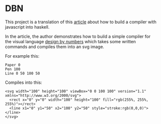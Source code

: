# DBN

This project is a translation of this [article](https://medium.com/@kosamari/how-to-be-a-compiler-make-a-compiler-with-javascript-4a8a13d473b4) about how to build a compiler with javascript into
haskell. 

In the article, the author demonstrates how to build a simple compiler for the visual language [design by numbers](https://mitpress.mit.edu/books/design-numbers) which takes some written commands and compiles them into an svg image.


For example this:

```
Paper 0
Pen 100
Line 0 50 100 50
```

Compiles into this:

```
<svg width="100" height="100" viewBox="0 0 100 100" version="1.1" xmlns="http://www.w3.org/2000/svg">
  <rect x="0" y="0" width="100" height="100" fill="rgb(255%, 255%, 255%)"></rect>
  <line x1="0" y1="50" x2="100" y2="50" style="stroke:rgb(0,0,0)"></line>
</svg>
```
